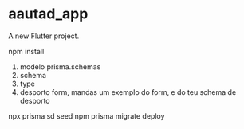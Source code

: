 # aautad_app

A new Flutter project.

npm install

1. modelo prisma.schemas
2. schema
3. type
4. desporto form, mandas um exemplo do form, e do teu schema de desporto
 
npx prisma sd seed
npm prisma migrate deploy
